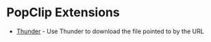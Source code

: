 # PopClip Extensions

* [Thunder](https://github.com/aspirewit/PopClip-Extensions/raw/master/extensions/Thunder.popclipextz) - Use Thunder to download the file pointed to by the URL
